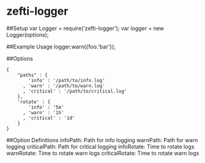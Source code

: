 zefti-logger
============


##Setup
var Logger = require('zefti-logger');
var logger = new Logger(options);

##Example Usage
logger.warn({foo:'bar'});


##Options

```
{
    "paths" : {
        'info' : '/path/to/info.log'
      , 'warn' : '/path/to/warn.log'
      , 'critical' : '/path/to/critical.log'
    },
    'rotate' : {
        'info' : '5m'
      , 'warn' : '1h'
      , 'critical' : '1d'
    }
}
```

##Option Definitions
infoPath: Path for info logging
warnPath: Path for warn logging
criticalPath: Path for critical logging
infoRotate: Time to rotate logs
warnRotate: Time to rotate warn logs
criticalRotate: Time to rotate warn logs

